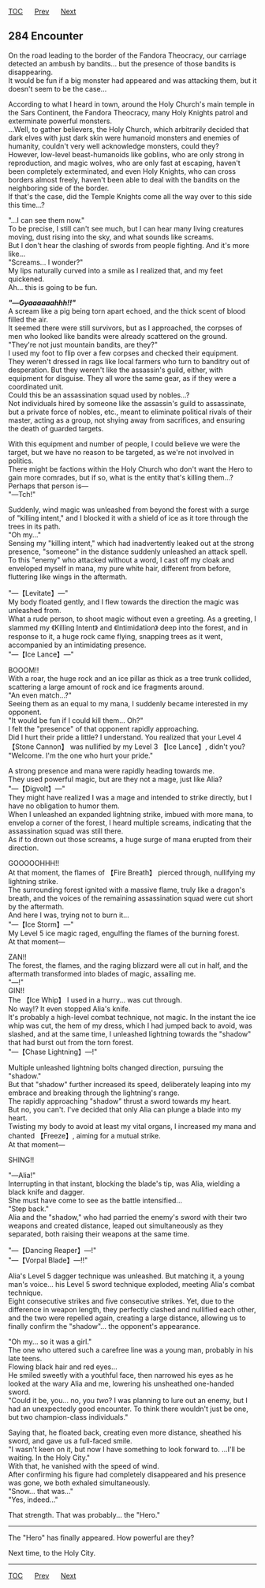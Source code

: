 [TOC](../readme.md)&nbsp;&nbsp;&nbsp;&nbsp;&nbsp;&nbsp;[Prev](chapter0283.md)&nbsp;&nbsp;&nbsp;&nbsp;&nbsp;&nbsp;[Next](chapter0285.md)



## 284 Encounter

On the road leading to the border of the Fandora Theocracy, our carriage
detected an ambush by bandits... but the presence of those bandits is
disappearing.  
It would be fun if a big monster had appeared and was attacking them,
but it doesn't seem to be the case...  
  
According to what I heard in town, around the Holy Church's main temple
in the Sars Continent, the Fandora Theocracy, many Holy Knights patrol
and exterminate powerful monsters.  
...Well, to gather believers, the Holy Church, which arbitrarily decided
that dark elves with just dark skin were humanoid monsters and enemies
of humanity, couldn't very well acknowledge monsters, could they?  
However, low-level beast-humanoids like goblins, who are only strong in
reproduction, and magic wolves, who are only fast at escaping, haven't
been completely exterminated, and even Holy Knights, who can cross
borders almost freely, haven't been able to deal with the bandits on the
neighboring side of the border.  
If that's the case, did the Temple Knights come all the way over to this
side this time...?  
  
"...I can see them now."  
To be precise, I still can't see much, but I can hear many living
creatures moving, dust rising into the sky, and what sounds like
screams.  
But I don't hear the clashing of swords from people fighting. And it's
more like...  
"Screams... I wonder?"  
My lips naturally curved into a smile as I realized that, and my feet
quickened.  
Ah... this is going to be fun.  
  
***"―Gyaaaaaahhh!!"***  
A scream like a pig being torn apart echoed, and the thick scent of
blood filled the air.  
It seemed there were still survivors, but as I approached, the corpses
of men who looked like bandits were already scattered on the ground.  
"They're not just mountain bandits, are they?"  
I used my foot to flip over a few corpses and checked their equipment.  
They weren't dressed in rags like local farmers who turn to banditry out
of desperation. But they weren't like the assassin's guild, either, with
equipment for disguise. They all wore the same gear, as if they were a
coordinated unit.  
Could this be an assassination squad used by nobles...?  
Not individuals hired by someone like the assassin's guild to
assassinate, but a private force of nobles, etc., meant to eliminate
political rivals of their master, acting as a group, not shying away
from sacrifices, and ensuring the death of guarded targets.  
  
With this equipment and number of people, I could believe we were the
target, but we have no reason to be targeted, as we're not involved in
politics.  
There might be factions within the Holy Church who don't want the Hero
to gain more comrades, but if so, what is the entity that's killing
them...?  
Perhaps that person is―  
"―Tch!"  
  
Suddenly, wind magic was unleashed from beyond the forest with a surge
of "killing intent," and I blocked it with a shield of ice as it tore
through the trees in its path.  
"Oh my..."  
Sensing my "killing intent," which had inadvertently leaked out at the
strong presence, "someone" in the distance suddenly unleashed an attack
spell.  
To this "enemy" who attacked without a word, I cast off my cloak and
enveloped myself in mana, my pure white hair, different from before,
fluttering like wings in the aftermath.  
  
"―【Levitate】―"  
My body floated gently, and I flew towards the direction the magic was
unleashed from.  
What a rude person, to shoot magic without even a greeting. As a
greeting, I slammed my 《Killing Intent》 and 《Intimidation》 deep into
the forest, and in response to it, a huge rock came flying, snapping
trees as it went, accompanied by an intimidating presence.  
"―【Ice Lance】―"  
  
BOOOM!!  
With a roar, the huge rock and an ice pillar as thick as a tree trunk
collided, scattering a large amount of rock and ice fragments around.  
"An even match...?"  
Seeing them as an equal to my mana, I suddenly became interested in my
opponent.  
"It would be fun if I could kill them... Oh?"  
I felt the "presence" of that opponent rapidly approaching.  
Did I hurt their pride a little? I understand. You realized that your
Level 4 【Stone Cannon】 was nullified by my Level 3 【Ice Lance】,
didn't you?  
"Welcome. I'm the one who hurt your pride."  
  
A strong presence and mana were rapidly heading towards me.  
They used powerful magic, but are they not a mage, just like Alia?  
"―【Digvolt】―"  
They might have realized I was a mage and intended to strike directly,
but I have no obligation to humor them.  
When I unleashed an expanded lightning strike, imbued with more mana, to
envelop a corner of the forest, I heard multiple screams, indicating
that the assassination squad was still there.  
As if to drown out those screams, a huge surge of mana erupted from
their direction.  
  
GOOOOOHHH!!  
At that moment, the flames of 【Fire Breath】 pierced through,
nullifying my lightning strike.  
The surrounding forest ignited with a massive flame, truly like a
dragon's breath, and the voices of the remaining assassination squad
were cut short by the aftermath.  
And here I was, trying not to burn it...  
"―【Ice Storm】―"  
My Level 5 ice magic raged, engulfing the flames of the burning
forest.  
At that moment―  
  
ZAN!!  
The forest, the flames, and the raging blizzard were all cut in half,
and the aftermath transformed into blades of magic, assailing me.  
"―!"  
GIN!!  
The 【Ice Whip】 I used in a hurry... was cut through.  
No way!? It even stopped Alia's knife.  
It's probably a high-level combat technique, not magic. In the instant
the ice whip was cut, the hem of my dress, which I had jumped back to
avoid, was slashed, and at the same time, I unleashed lightning towards
the "shadow" that had burst out from the torn forest.  
"―【Chase Lightning】―!"  
  
Multiple unleashed lightning bolts changed direction, pursuing the
"shadow."  
But that "shadow" further increased its speed, deliberately leaping into
my embrace and breaking through the lightning's range.  
The rapidly approaching "shadow" thrust a sword towards my heart.  
But no, you can't. I've decided that only Alia can plunge a blade into
my heart.  
Twisting my body to avoid at least my vital organs, I increased my mana
and chanted 【Freeze】, aiming for a mutual strike.  
At that moment―  
  
SHING!!  
  
"―Alia!"  
Interrupting in that instant, blocking the blade's tip, was Alia,
wielding a black knife and dagger.  
She must have come to see as the battle intensified...  
"Step back."  
Alia and the "shadow," who had parried the enemy's sword with their two
weapons and created distance, leaped out simultaneously as they
separated, both raising their weapons at the same time.  
  
"―【Dancing Reaper】―!"  
"―【Vorpal Blade】―!!"  
  
Alia's Level 5 dagger technique was unleashed. But matching it, a young
man's voice... his Level 5 sword technique exploded, meeting Alia's
combat technique.  
Eight consecutive strikes and five consecutive strikes. Yet, due to the
difference in weapon length, they perfectly clashed and nullified each
other, and the two were repelled again, creating a large distance,
allowing us to finally confirm the "shadow"... the opponent's
appearance.  
  
"Oh my... so it was a girl."  
The one who uttered such a carefree line was a young man, probably in
his late teens.  
Flowing black hair and red eyes...  
He smiled sweetly with a youthful face, then narrowed his eyes as he
looked at the wary Alia and me, lowering his unsheathed one-handed
sword.  
"Could it be, you... no, you *two*? I was planning to lure out an enemy,
but I had an unexpectedly good encounter. To think there wouldn't just
be one, but two champion-class individuals."  
  
Saying that, he floated back, creating even more distance, sheathed his
sword, and gave us a full-faced smile.  
"I wasn't keen on it, but now I have something to look forward to.
...I'll be waiting. In the Holy City."  
With that, he vanished with the speed of wind.  
After confirming his figure had completely disappeared and his presence
was gone, we both exhaled simultaneously.  
"Snow... that was..."  
"Yes, indeed..."  
  
That strength. That was probably... the "Hero."  
  
  

------------------------------------------------------------------------

The "Hero" has finally appeared. How powerful are they?  
  
Next time, to the Holy City.  


---
[TOC](../readme.md)&nbsp;&nbsp;&nbsp;&nbsp;&nbsp;&nbsp;[Prev](chapter0283.md)&nbsp;&nbsp;&nbsp;&nbsp;&nbsp;&nbsp;[Next](chapter0285.md)

